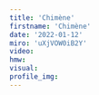```yaml
--- 
title: 'Chimène'
firstname: 'Chimène'
date: '2022-01-12'
miro: 'uXjVOW0iB2Y'
video: 
hmw: 
visual: 
profile_img: 
--- 
```

